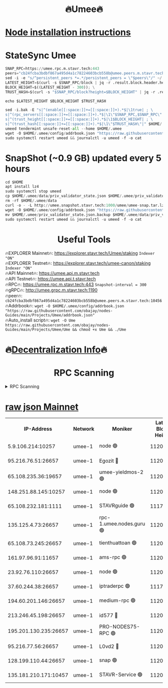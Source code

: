 <h1 align="center"> 🔥Umee🔥</h1>


[Node installation instructions](https://github.com/obajay/nodes-Guides/tree/main/Projects/Umee)
=
# StateSync Umee
```python
SNAP_RPC=https://umee.rpc.m.stavr.tech:443
peers="cb24fcba3bdbf867a495d4a1c78224603bcb558b@umee.peers.m.stavr.tech:10456"
sed -i -e "s/^persistent_peers *=.*/persistent_peers = \"$peers\"/" ~/.umee/config/config.toml
LATEST_HEIGHT=$(curl -s $SNAP_RPC/block | jq -r .result.block.header.height); \
BLOCK_HEIGHT=$((LATEST_HEIGHT - 300)); \
TRUST_HASH=$(curl -s "$SNAP_RPC/block?height=$BLOCK_HEIGHT" | jq -r .result.block_id.hash)

echo $LATEST_HEIGHT $BLOCK_HEIGHT $TRUST_HASH

sed -i.bak -E "s|^(enable[[:space:]]+=[[:space:]]+).*$|\1true| ; \
s|^(rpc_servers[[:space:]]+=[[:space:]]+).*$|\1\"$SNAP_RPC,$SNAP_RPC\"| ; \
s|^(trust_height[[:space:]]+=[[:space:]]+).*$|\1$BLOCK_HEIGHT| ; \
s|^(trust_hash[[:space:]]+=[[:space:]]+).*$|\1\"$TRUST_HASH\"|" $HOME/.umee/config/config.toml
umeed tendermint unsafe-reset-all --home $HOME/.umee
wget -O $HOME/.umee/config/addrbook.json "https://raw.githubusercontent.com/obajay/nodes-Guides/main/Projects/Umee/addrbook.json"
sudo systemctl restart umeed && journalctl -u umeed -f -o cat
```
# SnapShot (~0.9 GB) updated every 5 hours
```python
cd $HOME
apt install lz4
sudo systemctl stop umeed
cp $HOME/.umee/data/priv_validator_state.json $HOME/.umee/priv_validator_state.json.backup
rm -rf $HOME/.umee/data
curl -o - -L http://umee.snapshot.stavr.tech:1000/umee/umee-snap.tar.lz4 | lz4 -c -d - | tar -x -C $HOME/.umee --strip-components 2
wget -O $HOME/.umee/config/addrbook.json "https://raw.githubusercontent.com/obajay/nodes-Guides/main/Projects/Umee/addrbook.json"
mv $HOME/.umee/priv_validator_state.json.backup $HOME/.umee/data/priv_validator_state.json
sudo systemctl restart umeed && journalctl -u umeed -f -o cat
```
 <h1 align="center"> Useful Tools</h1>

🔥EXPLORER Mainnet🔥:      https://explorer.stavr.tech/Umee/staking             `Indexer "ON"` \
🔥EXPLORER Testnet🔥:        https://explorer.stavr.tech/umee-canon/staking      `Indexer "ON"` \
🔥API Mainnet🔥:                   https://umee.api.m.stavr.tech \
🔥API Testnet🔥:                     https://umee.api.t.stavr.tech \
🔥RPC🔥:                           https://umee.rpc.m.stavr.tech:443                     `Snapshot-interval = 300` \
🔥gRPC🔥:                              http://umee.grpc.m.stavr.tech:1190 \
🔥peer🔥:                     `cb24fcba3bdbf867a495d4a1c78224603bcb558b@umee.peers.m.stavr.tech:10456` \
🔥Addrbook🔥:    ```wget -O $HOME/.umee/config/addrbook.json "https://raw.githubusercontent.com/obajay/nodes-Guides/main/Projects/Umee/addrbook.json"``` \
🔥Auto_install script🔥: ```wget -O Ume https://raw.githubusercontent.com/obajay/nodes-Guides/main/Projects/Umee/Ume && chmod +x Ume && ./Ume```

🔥[Decentralization Info](https://github.com/obajay/StateSync-snapshots/tree/main/Projects/Umee/Decentralization)🔥
=

<h1 align="center"> RPC Scanning</h1>

<details>
<summary>RPC Scanning</summary>

<h2 align="center"> We scan nodes in real time every 4 hours. And we provide the final result of RPC endpoints.
We cannot influence the operation of these nodes in any way. </h2>


```python
If Voting Power is higher than 0 --> then the Node is a validator of the network and may be subject to attack and be a potential threat to the chain.
```
```python
We marked such validators with a red symbol
```

</details>

[raw json Mainnet](https://rpc-check.umeem.stavr.tech/umeem/rpc-umeem-result.json)
=



<table><tr><th>IP-Address</th><th>Network</th><th>Moniker</th><th>Latest Block Height</th><th>Earliest Block Height</th><th>Catching Up</th><th>Tx Index</th><th>Voting Power</th><th>Scan Time</th></tr><tr><td>5.9.106.214:10257</td><td>umee-1</td><td>node 🟢</td><td>11202710</td><td>7942001</td><td>False</td><td>on</td><td>0</td><td>2024-03-27T10:33:25.216202750UTC</td></tr><tr><td>95.216.76.51:26657</td><td>umee-1</td><td>Egozit 🔴</td><td>11202718</td><td>8262001</td><td>False</td><td>off</td><td>38762353</td><td>2024-03-27T10:34:11.370216649UTC</td></tr><tr><td>65.108.235.36:19657</td><td>umee-1</td><td>umee-yieldmos-2 🟢</td><td>11202679</td><td>9575548</td><td>False</td><td>on</td><td>0</td><td>2024-03-27T10:30:13.681534575UTC</td></tr><tr><td>148.251.88.145:10257</td><td>umee-1</td><td>node 🟢</td><td>11202690</td><td>10179652</td><td>False</td><td>on</td><td>0</td><td>2024-03-27T10:31:21.337457364UTC</td></tr><tr><td>65.108.232.181:1111</td><td>umee-1</td><td>STAVRguide 🟢</td><td>11177300</td><td>10560001</td><td>False</td><td>on</td><td>0</td><td>2024-03-27T10:29:57.005063225UTC</td></tr><tr><td>135.125.4.73:26657</td><td>umee-1</td><td>rpc-1.umee.nodes.guru 🟢</td><td>11202718</td><td>10691018</td><td>False</td><td>on</td><td>0</td><td>2024-03-27T10:34:12.616236731UTC</td></tr><tr><td>65.108.73.245:26657</td><td>umee-1</td><td>tienthuattoan 🟢</td><td>11202699</td><td>10787155</td><td>False</td><td>on</td><td>0</td><td>2024-03-27T10:32:14.805014005UTC</td></tr><tr><td>161.97.96.91:11657</td><td>umee-1</td><td>ams-rpc 🟢</td><td>11202728</td><td>10929930</td><td>False</td><td>on</td><td>0</td><td>2024-03-27T10:35:11.219853868UTC</td></tr><tr><td>23.92.76.110:26657</td><td>umee-1</td><td>node 🟢</td><td>11202738</td><td>10938001</td><td>False</td><td>on</td><td>0</td><td>2024-03-27T10:36:12.480318924UTC</td></tr><tr><td>37.60.244.38:26657</td><td>umee-1</td><td>iptraderpc 🟢</td><td>11177300</td><td>11013104</td><td>False</td><td>on</td><td>0</td><td>2024-03-27T10:30:52.488941361UTC</td></tr><tr><td>194.60.201.146:26657</td><td>umee-1</td><td>medium-rpc 🟢</td><td>11202692</td><td>11013104</td><td>False</td><td>on</td><td>0</td><td>2024-03-27T10:31:36.486297509UTC</td></tr><tr><td>213.246.45.198:26657</td><td>umee-1</td><td>id577 🔴</td><td>11202691</td><td>11029001</td><td>False</td><td>on</td><td>35123641</td><td>2024-03-27T10:31:25.728344619UTC</td></tr><tr><td>195.201.130.235:26657</td><td>umee-1</td><td>PRO-NODES75-RPC 🟢</td><td>11202709</td><td>11102709</td><td>False</td><td>on</td><td>0</td><td>2024-03-27T10:33:16.639202108UTC</td></tr><tr><td>95.216.77.56:26657</td><td>umee-1</td><td>L0vd2 🔴</td><td>11202728</td><td>11102728</td><td>False</td><td>off</td><td>38515136</td><td>2024-03-27T10:35:10.945455111UTC</td></tr><tr><td>128.199.110.44:26657</td><td>umee-1</td><td>snap 🟢</td><td>11202726</td><td>11199964</td><td>False</td><td>off</td><td>0</td><td>2024-03-27T10:34:57.999523592UTC</td></tr><tr><td>135.181.210.171:10457</td><td>umee-1</td><td>STAVR-Service 🟢</td><td>11202721</td><td>11200001</td><td>False</td><td>on</td><td>0</td><td>2024-03-27T10:34:29.510498385UTC</td></tr></table>
